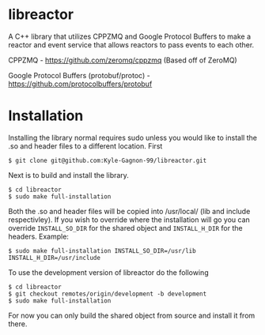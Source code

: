 # libreactor
A C++ library that utilizes CPPZMQ and Google Protocol Buffers to make a reactor and event service that allows reactors to pass events to each other.

CPPZMQ - https://github.com/zeromq/cppzmq (Based off of ZeroMQ)

Google Protocol Buffers (protobuf/protoc) - https://github.com/protocolbuffers/protobuf

# Installation
Installing the library normal requires sudo unless you would like to install the .so and header files to a different location. First

```$ git clone git@github.com:Kyle-Gagnon-99/libreactor.git```

Next is to build and install the library. 

```
$ cd libreactor
$ sudo make full-installation
```

Both the .so and header files will be copied into /usr/local/ (lib and include respectivley). If you wish to override where the installation will go you can override ```INSTALL_SO_DIR``` for the shared object and ```INSTALL_H_DIR``` for the headers. Example:

```
$ sudo make full-installation INSTALL_SO_DIR=/usr/lib INSTALL_H_DIR=/usr/include
```

To use the development version of libreactor do the following

```
$ cd libreactor
$ git checkout remotes/origin/development -b development
$ sudo make full-installation
```

For now you can only build the shared object from source and install it from there.
